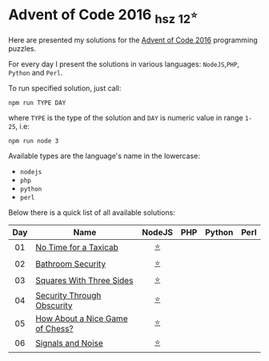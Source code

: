 Advent of Code 2016 <sub>hsz 12<sup>:star:</sup></sub>
=================================================

Here are presented my solutions for the [Advent of Code 2016](http://adventofcode.com/2016) programming puzzles.

For every day I present the solutions in various languages: `NodeJS`,`PHP`, `Python` and `Perl`.

To run specified solution, just call:

    npm run TYPE DAY
    
where `TYPE` is the type of the solution and `DAY` is numeric value in range `1-25`, i.e:

    npm run node 3

Available types are the language's name in the lowercase:

- `nodejs`
- `php`
- `python`
- `perl`


Below there is a quick list of all available solutions:

 
| Day | Name                                        | NodeJS                     | PHP                         | Python                        | Perl                       |
|:---:| ------------------------------------------- |:--------------------------:|:---------------------------:|:-----------------------------:|:--------------------------:|
| 01  | [No Time for a Taxicab][1]                  | [:star:](./day01/index.js) |                             |                               |                            |
| 02  | [Bathroom Security][2]                      | [:star:](./day02/index.js) |                             |                               |                            |
| 03  | [Squares With Three Sides][3]               | [:star:](./day03/index.js) |                             |                               |                            |
| 04  | [Security Through Obscurity][4]             | [:star:](./day04/index.js) |                             |                               |                            |
| 05  | [How About a Nice Game of Chess?][5]        | [:star:](./day05/index.js) |                             |                               |                            |
| 06  | [Signals and Noise][6]                      | [:star:](./day06/index.js) |                             |                               |                            |

[1]: http://adventofcode.com/2016/day/1
[2]: http://adventofcode.com/2016/day/2
[3]: http://adventofcode.com/2016/day/3
[4]: http://adventofcode.com/2016/day/4
[5]: http://adventofcode.com/2016/day/5
[6]: http://adventofcode.com/2016/day/6
